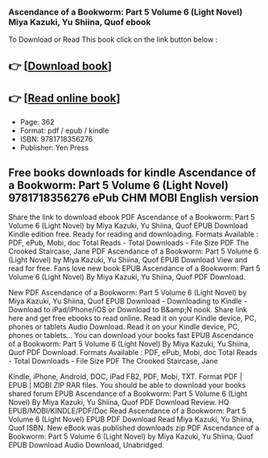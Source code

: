 ### Ascendance of a Bookworm: Part 5 Volume 6 (Light Novel) Miya Kazuki, Yu Shiina, Quof ebook

To Download or Read This book click on the link button below :

## 👉  [**[Download book](http://filesbooks.info/download.php?group=book&from=github.com&id=721860&lnk=1081 "Download book")**]

## 👉  [**[Read online book](http://filesbooks.info/download.php?group=book&from=github.com&id=721860&lnk=1081 "Read online book")**]


* Page: 362
* Format: pdf / epub / kindle
* ISBN: 9781718356276
* Publisher: Yen Press



## Free books downloads for kindle Ascendance of a Bookworm: Part 5 Volume 6 (Light Novel) 9781718356276 ePub CHM MOBI English version


Share the link to download ebook PDF Ascendance of a Bookworm: Part 5 Volume 6 (Light Novel) by Miya Kazuki, Yu Shiina, Quof EPUB Download Kindle edition free. Ready for reading and downloading. Formats Available : PDF, ePub, Mobi, doc Total Reads - Total Downloads - File Size PDF The Crooked Staircase, Jane PDF Ascendance of a Bookworm: Part 5 Volume 6 (Light Novel) by Miya Kazuki, Yu Shiina, Quof EPUB Download View and read for free. Fans love new book EPUB Ascendance of a Bookworm: Part 5 Volume 6 (Light Novel) By Miya Kazuki, Yu Shiina, Quof PDF Download.

New PDF Ascendance of a Bookworm: Part 5 Volume 6 (Light Novel) by Miya Kazuki, Yu Shiina, Quof EPUB Download - Downloading to Kindle - Download to iPad/iPhone/iOS or Download to B&amp;amp;N nook. Share link here and get free ebooks to read online. Read it on your Kindle device, PC, phones or tablets Audio Download. Read it on your Kindle device, PC, phones or tablets... You can download your books fast EPUB Ascendance of a Bookworm: Part 5 Volume 6 (Light Novel) By Miya Kazuki, Yu Shiina, Quof PDF Download. Formats Available : PDF, ePub, Mobi, doc Total Reads - Total Downloads - File Size PDF The Crooked Staircase, Jane

Kindle, iPhone, Android, DOC, iPad FB2, PDF, Mobi, TXT. Format PDF | EPUB | MOBI ZIP RAR files. You should be able to download your books shared forum EPUB Ascendance of a Bookworm: Part 5 Volume 6 (Light Novel) By Miya Kazuki, Yu Shiina, Quof PDF Download Review. HQ EPUB/MOBI/KINDLE/PDF/Doc Read Ascendance of a Bookworm: Part 5 Volume 6 (Light Novel) EPUB PDF Download Read Miya Kazuki, Yu Shiina, Quof ISBN. New eBook was published downloads zip PDF Ascendance of a Bookworm: Part 5 Volume 6 (Light Novel) by Miya Kazuki, Yu Shiina, Quof EPUB Download Audio Download, Unabridged.





